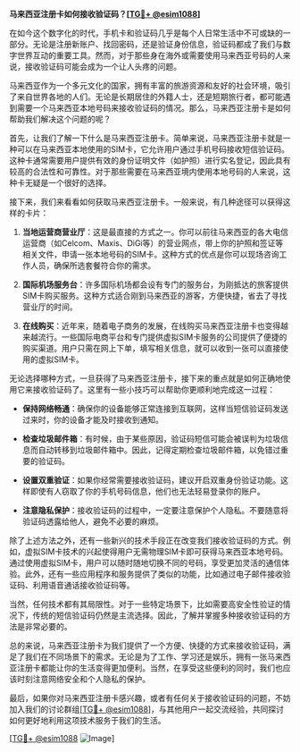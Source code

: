 **马来西亚注册卡如何接收验证码？[[TG💪+ @esim1088](https://t.me/s/esim1088)]**

在如今这个数字化的时代，手机卡和验证码几乎是每个人日常生活中不可或缺的一部分。无论是注册新账户、找回密码，还是验证身份信息，验证码都成了我们与数字世界互动的重要工具。然而，对于那些身在海外或需要使用马来西亚号码的人来说，接收验证码可能会成为一个让人头疼的问题。

马来西亚作为一个多元文化的国家，拥有丰富的旅游资源和友好的社会环境，吸引了来自世界各地的人们。无论是长期居住的外籍人士，还是短期旅行者，都可能遇到需要一个马来西亚本地号码来接收验证码的情况。那么，马来西亚注册卡是如何帮助我们解决这个问题的呢？

首先，让我们了解一下什么是马来西亚注册卡。简单来说，马来西亚注册卡就是一种可以在马来西亚本地使用的SIM卡，它允许用户通过手机号码接收短信验证码。这种卡通常需要用户提供有效的身份证明文件（如护照）进行实名登记，因此具有较高的合法性和可靠性。对于那些需要在马来西亚境内使用本地号码的人来说，这种卡无疑是一个很好的选择。

接下来，我们来看看如何获取马来西亚注册卡。一般来说，有几种途径可以获得这样的卡片：

1. **当地运营商营业厅**：这是最直接的方式之一。你可以前往马来西亚的各大电信运营商（如Celcom、Maxis、DiGi等）的营业网点，带上你的护照和签证等相关文件，申请一张本地号码的SIM卡。这种方式的优点是你可以现场咨询工作人员，确保所选套餐符合你的需求。

2. **国际机场服务台**：许多国际机场都会设有专门的服务台，为刚抵达的旅客提供SIM卡购买服务。这种方式适合刚到马来西亚的游客，方便快捷，省去了寻找营业厅的时间。

3. **在线购买**：近年来，随着电子商务的发展，在线购买马来西亚注册卡也变得越来越流行。一些国际电商平台和专门提供虚拟SIM卡服务的公司提供了便捷的购买渠道。用户只需在网上下单，填写相关信息，就可以收到一张可以直接使用的虚拟SIM卡。

无论选择哪种方式，一旦获得了马来西亚注册卡，接下来的重点就是如何正确地使用它来接收验证码了。这里有一些小技巧可以帮助你更顺利地完成这一过程：

- **保持网络畅通**：确保你的设备能够正常连接到互联网，这样当短信验证码发送过来时，你的设备才能及时接收到通知。
  
- **检查垃圾邮件箱**：有时候，由于某些原因，验证码短信可能会被误判为垃圾信息而自动转移到垃圾邮件箱中。因此，记得定期检查垃圾邮件箱，以免错过重要的验证码。

- **设置双重验证**：如果你经常需要接收验证码，建议开启双重身份验证功能。这样即使有人窃取了你的手机号码信息，他们也无法轻易登录你的账户。

- **注意隐私保护**：接收验证码的过程中，一定要注意保护个人隐私。不要随意将验证码透露给他人，避免不必要的麻烦。

除了上述方法之外，还有一些新兴的技术手段正在改变我们接收验证码的方式。例如，虚拟SIM卡技术的兴起使得用户无需物理SIM卡即可获得马来西亚本地号码。通过使用虚拟SIM卡，用户可以随时随地切换不同的号码，享受更加灵活的通信体验。此外，还有一些应用程序和服务提供了类似的功能，比如通过电子邮件接收验证码、利用语音通话接收验证码等。

当然，任何技术都有其局限性。对于一些特定场景下，比如需要高安全性验证的情况下，传统的短信验证码仍然是主流选择。因此，了解并掌握多种接收验证码的方法是非常必要的。

总的来说，马来西亚注册卡为我们提供了一个方便、快捷的方式来接收验证码，满足了我们在不同场景下的需求。无论是为了工作、学习还是娱乐，拥有一张马来西亚注册卡都能让你的生活变得更加便利。当然，在享受这些便利的同时，我们也应该时刻注意网络安全和个人隐私的保护。

最后，如果你对马来西亚注册卡感兴趣，或者有任何关于接收验证码的问题，不妨加入我们的讨论群组[[TG💪+ @esim1088](https://t.me/s/esim1088)]，与其他用户一起交流经验，共同探讨如何更好地利用这项技术服务于我们的生活。

[[TG💪+ @esim1088](https://t.me/s/esim1088) ![Image](https://i.postimg.cc/4NQfJmqS/Snipaste-2025-05-13-00-14-12.png)]